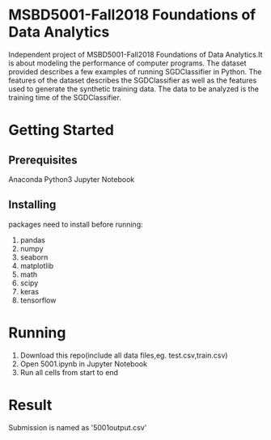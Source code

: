 # MSBD5001-Fall2018 Foundations of Data Analytics
Independent project of MSBD5001-Fall2018 Foundations of Data Analytics.It is about modeling the performance of computer programs. The dataset provided describes a few examples of running SGDClassifier in Python. The features of the dataset describes the SGDClassifier as well as the features used to generate the synthetic training data. The data to be analyzed is the training time of the SGDClassifier.
# Getting Started
## Prerequisites
Anaconda
Python3
Jupyter Notebook
## Installing
packages need to install before running:
  1. pandas
  2. numpy
  3. seaborn
  4. matplotlib
  5. math
  6. scipy
  7. keras
  8. tensorflow
# Running 
  1. Download this repo(include all data files,eg. test.csv,train.csv)
  2. Open 5001.ipynb in Jupyter Notebook
  3. Run all cells from start to end

# Result
Submission is named as '5001output.csv'

